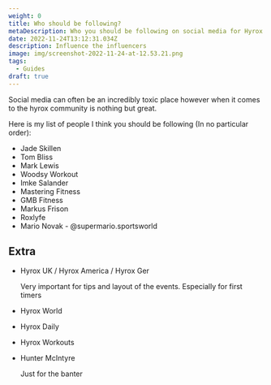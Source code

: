 ```yaml
---
weight: 0
title: Who should be following?
metaDescription: Who you should be following on social media for Hyrox
date: 2022-11-24T13:12:31.034Z
description: Influence the influencers
image: img/screenshot-2022-11-24-at-12.53.21.png
tags:
  - Guides
draft: true
---
```

Social media can often be an incredibly toxic place however when it comes to the hyrox community is nothing but great. 



Here is my list of people I think you should be following (In no particular order):

* Jade Skillen
* Tom Bliss
* Mark Lewis
* Woodsy Workout
* Imke Salander
* Mastering Fitness
* GMB Fitness
* Markus Frison
* Roxlyfe
* Mario Novak  - @supermario.sportsworld



## Extra

* Hyrox UK / Hyrox America / Hyrox Ger 

  Very important for tips and layout of the events. Especially for first timers
* Hyrox World
* Hyrox Daily
* Hyrox Workouts
* Hunter McIntyre

  Just for the banter